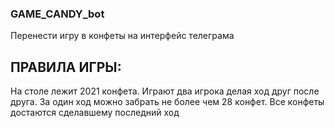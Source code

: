 ### GAME_CANDY_bot
Перенести игру в конфеты на интерфейс телеграма

## ПРАВИЛА ИГРЫ:
На столе лежит 2021 конфета. Играют два игрока делая ход друг после друга.
За один ход можно забрать не более чем 28 конфет. 
Все конфеты достаются сделавшему последний ход
